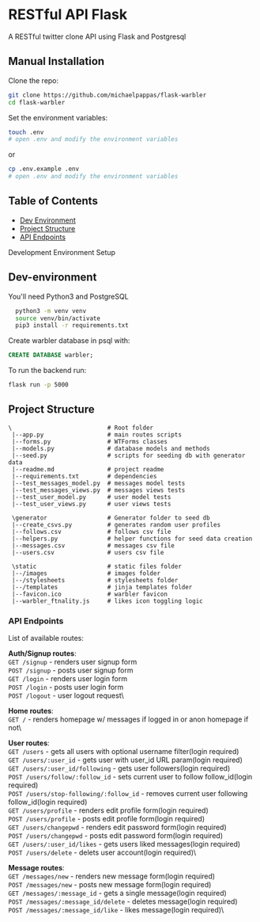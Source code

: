 
# RESTful API Flask

A RESTful twitter clone API using Flask and Postgresql

## Manual Installation

Clone the repo:

```bash
git clone https://github.com/michaelpappas/flask-warbler
cd flask-warbler
```

Set the environment variables:
```bash
touch .env
# open .env and modify the environment variables
```
or
```bash
cp .env.example .env
# open .env and modify the environment variables
```


## Table of Contents

- [Dev Environment](#dev-environment)
- [Project Structure](#project-structure)
- [API Endpoints](#api-endpoints)

Development Environment Setup
## Dev-environment

You'll need Python3 and PostgreSQL

```bash
  python3 -m venv venv
  source venv/bin/activate
  pip3 install -r requirements.txt
```

Create warbler database in psql with:
```sql
CREATE DATABASE warbler;
```

To run the backend run:
```bash
flask run -p 5000
```

## Project Structure

```
\                           # Root folder
 |--app.py                  # main routes scripts
 |--forms.py                # WTForms classes
 |--models.py               # database models and methods
 |--seed.py                 # scripts for seeding db with generator data
 |--readme.md               # project readme
 |--requirements.txt        # dependencies
 |--test_messages_model.py  # messages model tests
 |--test_messages_views.py  # messages views tests
 |--test_user_model.py      # user model tests
 |--test_user_views.py      # user views tests

 \generator                 # Generator folder to seed db
 |--create_csvs.py          # generates random user profiles
 |--follows.csv             # follows csv file
 |--helpers.py              # helper functions for seed data creation
 |--messages.csv            # messages csv file
 |--users.csv               # users csv file

 \static                    # static files folder
 |--/images                 # images folder
 |--/stylesheets            # stylesheets folder
 |--/templates              # jinja templates folder
 |--favicon.ico             # warbler favicon
 |--warbler_ftnality.js     # likes icon toggling logic
```

### API Endpoints

List of available routes:

**Auth/Signup routes**:\
`GET /signup` - renders user signup form\
`POST /signup` - posts user signup form\
`GET /login` - renders user login form\
`POST /login` - posts user login form\
`POST /logout` - user logout request\

**Home routes**:\
`GET /` - renders homepage w/ messages if logged in or anon homepage if not\


**User routes**:\
`GET /users` - gets all users with optional username filter(login required)\
`GET /users/:user_id` - gets user with user_id URL param(login required)\
`GET /users/:user_id/following` - gets user followers(login required)\
`POST /users/follow/:follow_id` - sets current user to follow follow_id(login required)\
`POST /users/stop-following/:follow_id` - removes current user following follow_id(login required)\
`GET /users/profile` - renders edit profile form(login required)\
`POST /users/profile` - posts edit profile form(login required)\
`GET /users/changepwd` - renders edit password form(login required)\
`POST /users/changepwd` - posts edit password form(login required)\
`GET /users/:user_id/likes` - gets users liked messages(login required)\
`POST /users/delete` - delets user account(login required)\

**Message routes**:\
`GET /messages/new` - renders new message form(login required)\
`POST /messages/new` - posts new message form(login required)\
`GET /messages/:message_id` - gets a single message(login required)\
`POST /messages/:message_id/delete` - deletes message(login required)\
`POST /messages/:message_id/like` - likes message(login required)\





